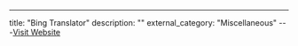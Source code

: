 ---
title: "Bing Translator"
description: ""
external_category: "Miscellaneous"
---[Visit Website](http://www.bing.com/translator)

